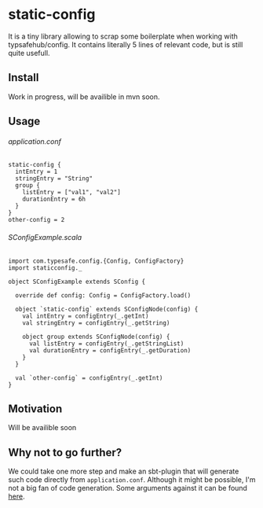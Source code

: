 # static-config
It is a tiny library allowing to scrap some boilerplate when working with typsafehub/config. It contains literally 5
lines of relevant code, but is still quite usefull.

## Install
Work in progress, will be availible in mvn soon.

## Usage

###### application.conf
```
static-config {
  intEntry = 1
  stringEntry = "String"
  group {
    listEntry = ["val1", "val2"]
    durationEntry = 6h
  }
}
other-config = 2
```
###### SConfigExample.scala
```
import com.typesafe.config.{Config, ConfigFactory}
import staticconfig._

object SConfigExample extends SConfig {

  override def config: Config = ConfigFactory.load()

  object `static-config` extends SConfigNode(config) {
    val intEntry = configEntry(_.getInt)
    val stringEntry = configEntry(_.getString)

    object group extends SConfigNode(config) {
      val listEntry = configEntry(_.getStringList)
      val durationEntry = configEntry(_.getDuration)
    }
  }

  val `other-config` = configEntry(_.getInt)
}
```

## Motivation
Will be availible soon

## Why not to go further?
We could take one more step and make an sbt-plugin that will generate such code directly from `application.conf`.
Although it might be possible, I'm not a big fan of code generation. Some arguments against it can be found [here](http://www.codethinked.com/code-generation-should-be-the-nuclear-option).